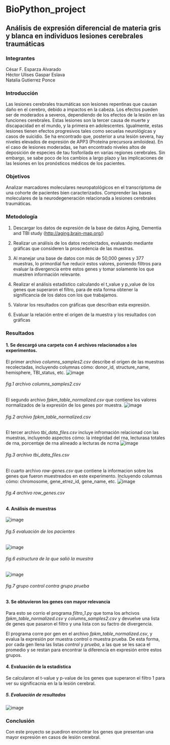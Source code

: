 # BioPython_project
## Análisis de expresión diferencial de materia gris y blanca en individuos lesiones cerebrales traumáticas
### **Integrantes**
César F. Esparza Alvarado  
Héctor Ulises Gaspar Eslava  
Natalia Gutierrez Ponce  

### **Introducción**  
Las lesiones cerebrales traumáticas son lesiones repentinas que causan daño en el cerebro, debido a impactos en la cabeza. Los efectos pueden ser de moderados a severos, dependiendo de los efectos de la lesión en las funciones cerebrales. Estas lesiones son la tercer causa de muerte y discapacidad en el mundo, y la primera en adolescentes. Igualmente, estas lesiones tienen efectos progresivos tales como secuelas neurológicas y casos de suicidio. 
Se ha encontrado que, posterior a una lesión severa, hay niveles elevados de expresión de APP3 (Proteína precursora amiloidea). En el caso de lesiones moderadas, se han encontrado niveles altos de deposición de especies de tau fosforilada en varias regiones cerebrales. Sin embargo, se sabe poco de los cambios a largo plazo y las implicaciones de las lesiones en los pronósticos médicos de los pacientes.   

### **Objetivos**
Analizar marcadores moleculares neuropatológicos en el transcriptoma de una cohorte de pacientes bien caracterizados. 
Comprender las bases moleculares de la neurodegeneración relacionada a lesiones cerebrales traumáticas. 

### **Metodología**  

1. Descargar los datos de expresión de la base de datos Aging, Dementia and TBI study (http://aging.brain-map.org/) 

2. Realizar un análisis de los datos recolectados, evaluando mediante gráficas que consideren la proscedencia de las muestras. 
   
2. Al manejar una base de datos con más de 50,000 genes y 377 muestras, lo primordial fue reducir estos valores, poniendo filltros para evaluar la divergencia entre estos genes y tomar solamente los que muestren información relevante. 
 
3. Realizar el análisis estadístico calculando el t_value y p_value de los genes que superaron el filtro, para de esta forma obtener la significancia de los datos con los que trabajamos.

4. Valorar los resultados con gráficas que describan esta expresión.

5. Evaluar la relación entre el origen de la muestra y los resultados con gráficas

### **Resultados**

#### 1. Se descargó una carpeta con 4 archivos relacionados a los experimentos.  
El primer archivo *columns_samples2.csv* describe el origen de las muestras recolectadas, incluyendo columnas cómo: donor_id, structure_name, hemisphere, TBI_status, etc. 
![image](https://user-images.githubusercontent.com/100377746/206722981-03db4b38-51ec-49f1-9424-4a502f594678.png)
###### *fig.1 archivo columns_samples2.csv*

El segundo archivo *fpkm_table_normalized.csv* que contiene los valores normalizados de la expresión de los genes por muestra. 
![image](https://user-images.githubusercontent.com/100377746/206724870-11e8ff0e-44cf-40a3-9f49-28f968283ed7.png)
###### *fig.2 archivo fpkm_table_normalized.csv*

El tercer archivo *tbi_data_files.csv* incluye infromación relacionad con las muestras, incluyendo aspectos cómo: la integridad del rna, lecturasa totales de rna, porcentaje de rna alineado a lecturas de ncrna
![image](https://user-images.githubusercontent.com/100377746/206733039-3e2dc242-118e-40a5-90b1-289d2cbe791e.png)
###### *fig.3 archivo tbi_data_files.csv*  

El cuarto archivo *row-genes.csv* que contiene la informacion sobre los genes que fueron muestreados en este experimento. Incluyendo columnas cómo: chromosome, gene_etrez_id, gene_name, etc.
![image](https://user-images.githubusercontent.com/100377746/206734079-165f426b-1708-455f-80c1-ac45ee53de55.png)
###### *fig.4 archivo row_genes.csv*

#### 4. Análisis de muestras
![image](https://user-images.githubusercontent.com/100377746/206742359-c152c1a5-25f3-4b91-b486-8113a89b3a0b.png)
###### *fig.5 evaluación de los pacientes* 

![image](https://user-images.githubusercontent.com/100377746/206748587-8c773925-71ea-4957-a8f8-2b478c9fcbcd.png)
###### *fig.6 estructura de la que salió la muestra*

![image](https://user-images.githubusercontent.com/100377746/206748717-f6e01096-40be-4aaf-956e-317996e29e2d.png)
###### *fig.7 grupo control contra grupo prueba*

#### 3. Se obtuvieron los genes con mayor relevancia 
Para esto se corrio el programa *filtro_1.py* que toma los arhcivos *fpkm_table_normalized.csv* y *columns_samples2.csv* y devuelve una lista de genes que pasaron el filtro y una lista con su factro de divergencia. 

El programa corre por gen en el archivo *fpkm_table_normalized.csv*, y evalua la expresión por muestra control o muestra prueba. De esta forma, por cada gen llena las listas *control* y *prueba*, a las que se les saca el promedio y se restan para encontrar la diferencia en expresión entre estos grupos. 



#### 4. Evaluación de la estadística 
Se calcularon el t-value y p-value de los genes que superaron el filtro 1 para ver su significacnia en la la lesión cerebral. 

##### 5. Evaluación de resultados 
![image](https://user-images.githubusercontent.com/100377746/206754234-7a7e73a8-c78b-4c84-a88a-234a287ee2e3.png)


### **Conclusión**
Con este proyecto se puediron encontrar los genes que presentan una mayor expresión en casos de lesión cerebral. 


